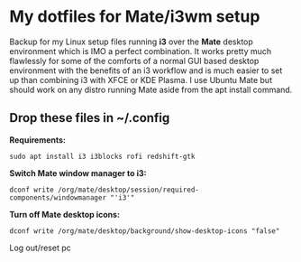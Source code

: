 # My dotfiles for Mate/i3wm setup

Backup for my Linux setup files running **i3** over the **Mate** desktop environment which is IMO a perfect combination. It works pretty much flawlessly for some of the comforts of a normal GUI based desktop environment with the benefits of an i3 workflow and is much easier to set up than combining i3 with XFCE or KDE Plasma. I use Ubuntu Mate but should work on any distro running Mate aside from the apt install command.

## Drop these files in ~/.config

**Requirements:**

```
sudo apt install i3 i3blocks rofi redshift-gtk
```

**Switch Mate window manager to i3:**

```
dconf write /org/mate/desktop/session/required-components/windowmanager "'i3'"
```

**Turn off Mate desktop icons:**

```
dconf write /org/mate/desktop/background/show-desktop-icons "false"
```

Log out/reset pc
